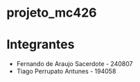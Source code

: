 # projeto_mc426
# Integrantes
- Fernando de Araujo Sacerdote - 240807
- Tiago Perrupato Antunes - 194058
